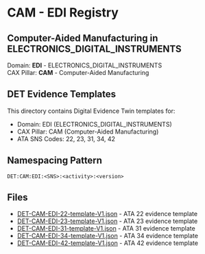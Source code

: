 # CAM - EDI Registry

## Computer-Aided Manufacturing in ELECTRONICS_DIGITAL_INSTRUMENTS

Domain: **EDI** - ELECTRONICS_DIGITAL_INSTRUMENTS  
CAX Pillar: **CAM** - Computer-Aided Manufacturing

## DET Evidence Templates

This directory contains Digital Evidence Twin templates for:
- Domain: EDI (ELECTRONICS_DIGITAL_INSTRUMENTS)
- CAX Pillar: CAM (Computer-Aided Manufacturing)
- ATA SNS Codes: 22, 23, 31, 34, 42

## Namespacing Pattern
```
DET:CAM:EDI:<SNS>:<activity>:<version>
```

## Files
- [DET-CAM-EDI-22-template-V1.json](DET-CAM-EDI-22-template-V1.json) - ATA 22 evidence template
- [DET-CAM-EDI-23-template-V1.json](DET-CAM-EDI-23-template-V1.json) - ATA 23 evidence template
- [DET-CAM-EDI-31-template-V1.json](DET-CAM-EDI-31-template-V1.json) - ATA 31 evidence template
- [DET-CAM-EDI-34-template-V1.json](DET-CAM-EDI-34-template-V1.json) - ATA 34 evidence template
- [DET-CAM-EDI-42-template-V1.json](DET-CAM-EDI-42-template-V1.json) - ATA 42 evidence template
